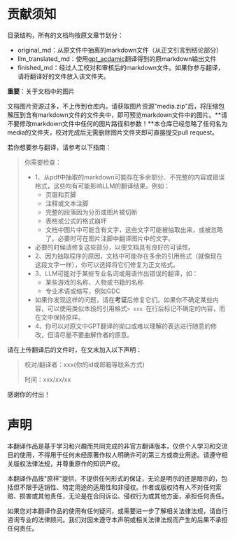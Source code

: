 # 贡献须知
目录结构，所有的文档均按原文章节划分：

- original_md：从原文件中抽离的markdown文件（从正文引言到结论部分）
- llm_translated_md：使用[gpt_acdamic](https://github.com/binary-husky/gpt_academic)翻译得到的原markdown输出文件
- finished_md：经过人工校对和审核后的markdown文件。如果你参与翻译，请将翻译好的文件放入该文件夹。

**重要**：关于文档中的图片

文档图片资源过多，不上传到仓库内。请获取图片资源"media.zip"后，将压缩包解压到含有markdown文件的文件夹中，即可预览markdown文件中的图片。**请不要修改markdown文件中任何的图片路径和参数！**本仓库已经忽略了任何名为media的文件夹，校对完成后无需删除图片文件夹即可直接提交pull request。

若你想要参与翻译，请参考以下指南：

> 你需要检查：
>
> - 1、从pdf中抽取的markdown可能存在多余部分、不完整的内容或错误格式，这些均有可能影响LLM的翻译结果。例如：
>   - 页眉和页脚
>   - 注释或文本注脚
>   - 完整的段落因为分页或图片被切断
>   - 表格或公式的格式崩坏
>   - 文档中图片中可能含有文字，这些文字可能被抽取出来，或被忽略了。必要时可在图片注脚中翻译图片中的文字。
> - 必要的时候请修复这些部分，以便文档具有良好的可读性。
> - 2、因为抽取程序的原因，文档中可能存在多余的引用格式（就像现在这段文字一样），你可以选择将它们修复为正文格式。
> - 3、LLM可能对于某些专业名词或用语作出错误的翻译，如：
>   - 某些游戏的名称、人物或书籍的名称
>   - 专业术语或缩写，例如GDC
> - 如果你发现这样的问题，请在**考证**后修复它们。如果你不确定某些内容，可以使用类似本段的引用格式`> xxx `在行后标记不确定的内容，而在文中保持原样。
> - 4、你可以对原文中GPT翻译的拗口或难以理解的表达进行随意的修改，但请尽量不要曲解作者的原意。

请在上传翻译后的文件时，在文末加入以下声明：

> 校对/翻译者：xxx(你的id或邮箱等联系方式)
>
> 时间：xxx/xx/xx

感谢你的付出！

# 声明

本翻译作品是基于学习和兴趣而共同完成的非官方翻译版本，仅供个人学习和交流目的使用，不得用于任何未经原著作权人明确许可的第三方或商业用途。请遵守相关版权法律法规，并尊重原作的知识产权。

本翻译作品按"原样"提供，不提供任何形式的保证，无论是明示的还是暗示的，包括但不限于适销性、特定用途的适用性和非侵权。作者或版权持有人不对任何索赔、损害或其他责任，无论是在合同诉讼、侵权行为或其他方面，承担任何责任。

如果您对本翻译作品的使用有任何疑问，或需要进一步了解相关法律法规，请自行咨询专业的法律顾问。我们对因未遵守本声明或相关法律法规而产生的后果不承担任何责任。
